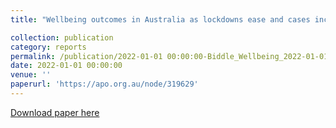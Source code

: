 ```yaml
---
title: "Wellbeing outcomes in Australia as lockdowns ease and cases increase–August 2022"

collection: publication
category: reports
permalink: /publication/2022-01-01 00:00:00-Biddle_Wellbeing_2022-01-01
date: 2022-01-01 00:00:00
venue: ''
paperurl: 'https://apo.org.au/node/319629'
---
```

[Download paper here](https://apo.org.au/node/319629)
